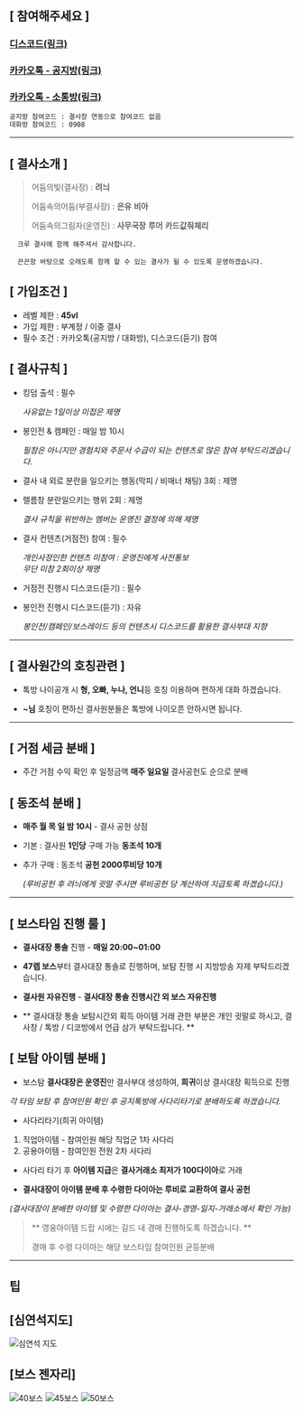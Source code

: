 ## [ **참여해주세요** ]

### [디스코드(링크)](https://discord.gg/c8YZK9Ep3w)

### [카카오톡 - 공지방(링크)](https://open.kakao.com/o/gmqsV1cf)

### [카카오톡 - 소통방(링크)](https://open.kakao.com/o/gnS4Uycf)

```sh
공지방 참여코드 : 결사창 연동으로 참여코드 없음
대화방 참여코드 : 0908
```

---

## [ **결사소개** ]

> 어둠의빛(결사장) : **려늬**
>
> 어둠속의어둠(부결사장) : **은유** **비아**
>
> 어둠속의그림자(운영진) : **사무국장** **루어** **카드값줘체리**

```
  크루 결사에 함께 해주셔서 감사합니다.

  끈끈함 바탕으로 오래도록 함께 할 수 있는 결사가 될 수 있도록 운영하겠습니다.
```

## [ **가입조건** ]

- 레벨 제한 : **45vl**
- 가입 제한 : 부계정 / 이중 결사
- 필수 조건 : 카카오톡(공지방 / 대화방), 디스코드(듣기) 참여 
 
## [ **결사규칙** ]

- 킹덤 출석 : 필수

  _사유없는 1일이상 미접은 제명_

- 봉인전 & 캠페인 : 매일 밤 10시 

  _필참은 아니지만 경험치와 주문서 수급이 되는 컨텐츠로 많은 참여 부탁드리겠습니다._<br />
 
- 결사 내 외로 분란을 일으키는 행동(막피 / 비매너 채팅) 3회 : 제명

- 렐름창 분란일으키는 행위 2회 : 제명

  _결사 규칙을 위반하는 멤버는 운영진 결정에 의해 제명_

- 결사 컨텐츠(거점전) 참여 : 필수

  _개인사정인한 컨텐츠 미참여 : 운영진에게 사전통보_<br />
  _무단 미참 2회이상 제명_

- 거점전 진행시 디스코드(듣기) : 필수
- 봉인전 진행시 디스코드(듣기) : 자유

  _봉인전/캠페인/보스레이드 등의 컨텐츠시 디스코드를 활용한 결사부대 지향_<br />
  
---
  
## [ **결사원간의 호칭관련** ]

- 톡방 나이공개 시 **형, 오빠, 누나, 언니**등 호칭 이용하며 편하게 대화 하겠습니다.

- **~님** 호칭이 편하신 결사원분들은 톡방에 나이오픈 안하시면 됩니다.
 
 ---
 
## [ **거점 세금 분배** ]

- 주간 거점 수익 확인 후 일정금액 **매주 일요일** 결사공헌도 순으로 분배

## [ **동조석 분배** ]

- **매주 월 목 일 밤 10시** - 결사 공헌 상점 

- 기본 : 결사원 **1인당** 구매 가능 **동조석 10개** 

- 추가 구매 : 동조석 **공헌 2000루비당 10개**

  _(루비공헌 후 려늬에게 귓말 주시면 루비공헌 당 계산하여 지급토록 하겠습니다.)_<br />

---

## [ **보스타임 진행 룰** ]  

- **결사대장 통솔** 진행 - **매일 20:00~01:00** 

- **47렙 보스**부터 결사대장 통솔로 진행하며, 보탐 진행 시 지방방송 자제 부탁드리겠습니다.

- **결사원 자유진행** - **결사대장 통솔 진행시간 외 보스 자유진행**

- ** 결사대장 통솔 보탐시간외 획득 아이템 거래 관한 부분은 개인 귓말로 하시고, 결사창 / 톡방 / 디코방에서 언급 삼가 부탁드립니다. **




## [ **보탐 아이템 분배** ]  

- 보스탐 **결사대장은 운영진**만 결사부대 생성하여, **희귀**이상 결사대장 획득으로 진행

 _각 타임 보탐 후 참여인원 확인 후 공지톡방에 사다리타기로 분배하도록 하겠습니다._<br />

- 사다리타기(희귀 아이템)

1. 직업아이템 - 참여인원 해당 직업군 1차 사다리
2. 공용아이템 - 참여인원 전원 2차 사다리
 
- 사다리 타기 후 **아이템 지급**은 **결사거래소 최저가 100다이아**로 거래 

- **결사대장이 아이템 분배 후 수령한 다이아는 루비로 교환하여 결사 공헌**

 _(결사대장이 분배한 아이템 및 수령한 다이아는 결사-경영-일지-거래소에서 확인 가능)_<br />

> ** 영웅아이템 드랍 시에는 길드 내 경매 진행하도록 하겠습니다. **
> 
> 경매 후 수령 다이아는 해당 보스타임 참여인원 균등분배
> 
---

## 팁

## [심연석지도]
![심연석 지도](https://user-images.githubusercontent.com/91187660/233033778-e0d04c01-053c-41b9-83b9-ca0ca36668f4.png)

## [보스 젠자리]
![40보스](https://user-images.githubusercontent.com/91187660/233033789-db6f36d3-a3a4-4792-8c85-b8f927222311.png)
![45보스](https://user-images.githubusercontent.com/91187660/233033796-69cbd35f-3e64-4b15-8024-25a052300ed9.png)
![50보스](https://user-images.githubusercontent.com/91187660/233033803-a4c18c47-1db4-47af-afa9-5c3a29f741d4.png)
